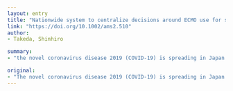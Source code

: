 ```yaml
---
layout: entry
title: "Nationwide system to centralize decisions around ECMO use for severe COVID-19 pneumonia in Japan"
link: "https://doi.org/10.1002/ams2.510"
author:
- Takeda, Shinhiro

summary:
- "the novel coronavirus disease 2019 (COVID-19) is spreading in Japan. The number of patients who need extracorporeal membranous oxygenation (ECMO) is expected to increase. However the clinical characteristics of the patients who require and will benefit from ECMO are unclear. Patients who need and will be benefiting from the disease are expected to benefit."

original:
- "The novel coronavirus disease 2019 (COVID-19) is spreading in Japan. The number of patients who need extracorporeal membranous oxygenation (ECMO) is expected to increase, however the clinical characteristics of the patients who require and will benefit from ECMO are unclear."
---
```


